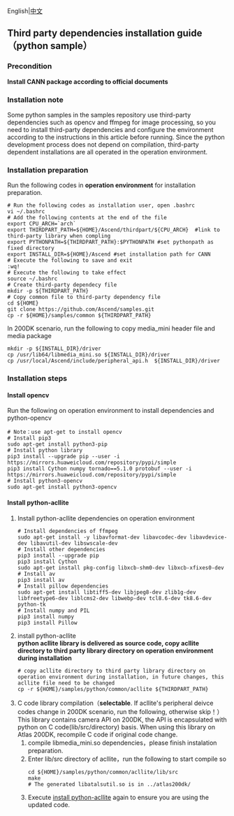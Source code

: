 English|[中文](README_CN.md)
## Third party dependencies installation guide（python sample）

### Precondition
**Install CANN package according to official documents** 

### Installation note
Some python samples in the samples repository use third-party dependencies such as opencv and ffmpeg for image processing, so you need to install third-party dependencies and configure the environment according to the instructions in this article before running. Since the python development process does not depend on compilation, third-party dependent installations are all operated in the operation environment.
 

### Installation preparation 
Run the following codes in **operation environment** for installation preparation.
  ```
  # Run the following codes as installation user, open .bashrc
  vi ~/.bashrc  
  # Add the following contents at the end of the file
  export CPU_ARCH=`arch`
  export THIRDPART_PATH=${HOME}/Ascend/thirdpart/${CPU_ARCH}  #link to third-party library when compling
  export PYTHONPATH=${THIRDPART_PATH}:$PYTHONPATH #set pythonpath as fixed directory
  export INSTALL_DIR=${HOME}/Ascend #set installation path for CANN
  # Execute the following to save and exit
  :wq!  
  # Execute the following to take effect 
  source ~/.bashrc 
  # Create third-party dependecy file
  mkdir -p ${THIRDPART_PATH}
  # Copy common file to third-party dependency file
  cd ${HOME}     
  git clone https://github.com/Ascend/samples.git
  cp -r ${HOME}/samples/common ${THIRDPART_PATH}
  ```  
In 200DK scenario, run the following to copy media_mini header file and media package
  ```
  mkdir -p ${INSTALL_DIR}/driver
  cp /usr/lib64/libmedia_mini.so ${INSTALL_DIR}/driver
  cp /usr/local/Ascend/include/peripheral_api.h  ${INSTALL_DIR}/driver
  ```

### Installation steps
#### Install opencv
Run the following on operation environment to install dependencies and python-opencv   
  ```
  # Note：use apt-get to install opencv
  # Install pip3
  sudo apt-get install python3-pip
  # Install python library
  pip3 install --upgrade pip --user -i https://mirrors.huaweicloud.com/repository/pypi/simple
  pip3 install Cython numpy tornado==5.1.0 protobuf --user -i https://mirrors.huaweicloud.com/repository/pypi/simple
  # Install python3-opencv
  sudo apt-get install python3-opencv
  ```
#### Install python-acllite
1. Install python-acllite dependencies on operation environment
   ```
   # Install dependencies of ffmpeg
   sudo apt-get install -y libavformat-dev libavcodec-dev libavdevice-dev libavutil-dev libswscale-dev 
   # Install other dependencies
   pip3 install --upgrade pip
   pip3 install Cython
   sudo apt-get install pkg-config libxcb-shm0-dev libxcb-xfixes0-dev
   # Install av
   pip3 install av
   # Install pillow dependencies
   sudo apt-get install libtiff5-dev libjpeg8-dev zlib1g-dev libfreetype6-dev liblcms2-dev libwebp-dev tcl8.6-dev tk8.6-dev python-tk
   # Install numpy and PIL
   pip3 install numpy
   pip3 install Pillow
   ```
2. <a name="step_2"></a>install python-acllite     
   **python acllite library is delivered as source code, copy acllite directory to third party library directory on operation environment during installation**
   ```
   # copy acllite directory to third party library directory on operation environment during installation, in future changes, this acllite file need to be changed
   cp -r ${HOME}/samples/python/common/acllite ${THIRDPART_PATH}
   ```
3. C code library compilation（**selectable**. If acllite's peripheral deivce codes change in 200DK scenario, run the following, otherwise skip！）       
   This library contains camera API on 200DK, the API is encapsulated with python on C code(lib/src/directory) basis. When using this library on Atlas 200DK, recompile C code if original code change.
   1. compile libmedia_mini.so dependencies，please finish instalation preparation.
   2. Enter lib/src directory of acllite，run the following to start compile so
      ```
      cd ${HOME}/samples/python/common/acllite/lib/src
      make 
      # The generated libatalsutil.so is in ../atlas200dk/  
      ```
    3. Execute [install python-acllite](#step_2) again to ensure you are using the updated code.
 


